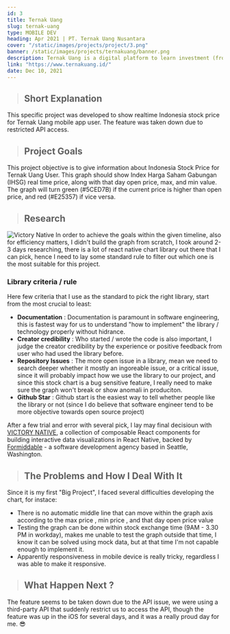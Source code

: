 ```yaml
---
id: 3
title: Ternak Uang
slug: ternak-uang
type: MOBILE DEV
heading: Apr 2021 | PT. Ternak Uang Nusantara
cover: "/static/images/projects/project/3.png"
banner: /static/images/projects/ternakuang/banner.png
description: Ternak Uang is a digital platform to learn investment (from stocks, mutual funds, peer-to-peer, to cyptocurrency)
link: "https://www.ternakuang.id/"
date: Dec 10, 2021
---
```


> ## Short Explanation

This specific project was developed to show realtime Indonesia stock price for Ternak Uang mobile app user. The feature was taken down due to restricted API access.

> ## Project Goals

This project objective is to give information about Indonesia Stock Price for Ternak Uang User. This graph should show Index Harga Saham Gabungan (IHSG) real time price, along with that day open price, max, and min value. The graph will turn green (#5CED7B) if the current price is higher than open price, and red (#E25357) if vice versa.

> ## Research

![Victory Native](https://blog.logrocket.com/wp-content/uploads/2020/11/victory-native.gif)
In order to achieve the goals within the given timeline, also for efficiency matters, I didn't build the graph from scratch, I took around 2-3 days researching, there is a lot of react native chart library out there that I can pick, hence I need to lay some standard rule to filter out which one is the most suitable for this project.

### Library criteria / rule

Here few criteria that I use as the standard to pick the right library, start from the most crucial to least:

- **Documentation** : Documentation is paramount in software engineering, this is fastest way for us to understand "how to implement" the library / technology properly without hidrance.
- **Creator credibility** : Who started / wrote the code is also important, I judge the creator credibility by the experience or positive feedback from user who had used the library before.
- **Repository Issues** : The more open issue in a library, mean we need to search deeper whether it mostly an ingoreable issue, or a critical issue, since it will probably impact how we use the library to our project, and since this stock chart is a bug sensitive feature, I really need to make sure the graph won't break or show anomali in produciton.
- **Github Star** : Github start is the easiest way to tell whether people like the library or not (since I do believe that software engineer tend to be more objective towards open source project)

After a few trial and error with several pick, I lay may final decisioun with [VICTORY NATIVE](https://github.com/FormidableLabs/victory), a collection of composable React components for building interactive data visualizations in React Native, backed by [Formiddable](https://formidable.com/) - a software development agency based in Seattle, Washington.

> ## The Problems and How I Deal With It

Since it is my first "Big Project", I faced several difficulties developing the chart, for instace:

- There is no automatic middle line that can move within the graph axis according to the max price , min price , and that day open price value
- Testing the graph can be done within stock exchange time (9AM - 3.30 PM in workday), makes me unable to test the graph outside that time, I know it can be solved using mock data, but at that time I'm not capable enough to implement it.
- Apparently responsiveness in mobile device is really tricky, regardless I was able to make it responsive.

> ## What Happen Next ?

The feature seems to be taken down due to the API issue, we were using a third-party API that suddenly restrict us to access the API, though the feature was up in the iOS for several days, and it was a really proud day for me. 😎
